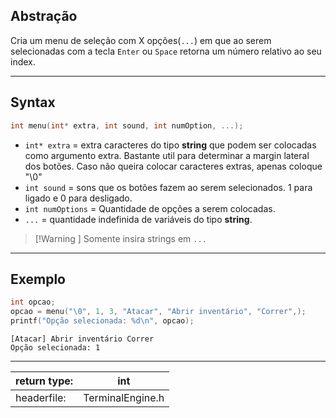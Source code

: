 ## Abstração

Cria um menu de seleção com X opções(`...`) em que ao serem selecionadas com a tecla `Enter` ou `Space` retorna um número relativo ao seu index.

---
## Syntax

```c
int menu(int* extra, int sound, int numOption, ...);
```
- `int* extra` = extra caracteres do tipo **string** que podem ser colocadas como argumento extra. Bastante util para determinar a margin lateral dos botões. Caso não queira colocar caracteres extras, apenas coloque "\0"
- `int sound` = sons que os botões fazem ao serem selecionados. 1 para ligado e 0 para desligado.
- `int numOptions` = Quantidade de opções a serem colocadas. 
- `...` = quantidade indefinida de variáveis do tipo **string**.

>[!Warning ]
>Somente insira strings em `...`

---
## Exemplo

```c
int opcao; 
opcao = menu("\0", 1, 3, "Atacar", "Abrir inventário", "Correr",);
printf("Opção selecionada: %d\n", opcao);
```

```shell
[Atacar] Abrir inventário Correr
Opção selecionada: 1
```
---

| return type: | int              |
| ------------ | ---------------- |
| headerfile:  | TerminalEngine.h |
